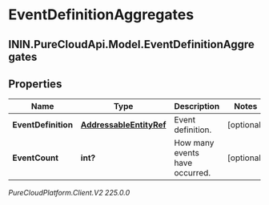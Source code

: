 # EventDefinitionAggregates

## ININ.PureCloudApi.Model.EventDefinitionAggregates

## Properties

|Name | Type | Description | Notes|
|------------ | ------------- | ------------- | -------------|
| **EventDefinition** | [**AddressableEntityRef**](AddressableEntityRef) | Event definition. | [optional] |
| **EventCount** | **int?** | How many events have occurred. | [optional] |



_PureCloudPlatform.Client.V2 225.0.0_
